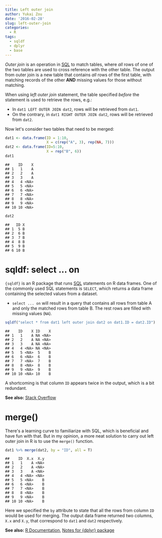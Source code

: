 ```yaml
---
title: Left outer join
author: Yukai Zou
date: '2016-02-28'
slug: left-outer-join
categories:
  - R
tags:
  - sqldf
  - dplyr
  - base
---
```




_Outer join_ is an operation in [SQL](https://www.w3schools.com/sql/) to match tables, where _all_ rows of one of the two tables are used to cross reference with the other table. The output from outer join is a new table that contains _all_ rows of the first table, with matching records of the other **AND** missing values for those without matching. 

When using _left outer join_ statement, the table specified _before_ the statement is used to retrieve the rows, e.g.:

 - In `dat1 LEFT OUTER JOIN dat2`, rows will be retrieved from `dat1`.
 - On the contrary, in `dat1 RIGHT OUTER JOIN dat2`, rows will be retrieved from `dat2`.

Now let's consider two tables that need to be merged:


```r
dat1 <- data.frame(ID = 1:10,
                   X = c(rep("A", 3), rep(NA, 7)))
dat2 <- data.frame(ID=5:10,
                   X = rep("B", 6))
dat1
```

```
##    ID    X
## 1   1    A
## 2   2    A
## 3   3    A
## 4   4 <NA>
## 5   5 <NA>
## 6   6 <NA>
## 7   7 <NA>
## 8   8 <NA>
## 9   9 <NA>
## 10 10 <NA>
```

```r
dat2
```

```
##   ID X
## 1  5 B
## 2  6 B
## 3  7 B
## 4  8 B
## 5  9 B
## 6 10 B
```

# sqldf: select ... on

`{sqldf}` is an R package that runs [SQL](https://www.w3schools.com/sql/) statements on R data frames. One of the commonly used SQL statements is `SELECT`, which returns a data frame containing the selected values from a dataset.

 - `select ... on` will result in a query that contains all rows from table A and only the matched rows from table B. The rest rows are filled with missing values (`NA`).


```r
sqldf("select * from dat1 left outer join dat2 on dat1.ID = dat2.ID")
```

```
##    ID    X ID    X
## 1   1    A NA <NA>
## 2   2    A NA <NA>
## 3   3    A NA <NA>
## 4   4 <NA> NA <NA>
## 5   5 <NA>  5    B
## 6   6 <NA>  6    B
## 7   7 <NA>  7    B
## 8   8 <NA>  8    B
## 9   9 <NA>  9    B
## 10 10 <NA> 10    B
```

A shortcoming is that column `ID` appears twice in the output, which is a bit redundant. 

**See also:** [Stack Overflow](https://stackoverflow.com/questions/16964799/how-can-i-perform-full-outer-joins-of-large-data-sets-in-r)

# merge()

There's a learning curve to familiarize with SQL, which is beneficial and have fun with that. But in my opinion, a more neat solution to carry out left outer join in R is to use the `merge()` function.


```r
dat1 %>% merge(dat2, by = "ID", all = T)
```

```
##    ID  X.x  X.y
## 1   1    A <NA>
## 2   2    A <NA>
## 3   3    A <NA>
## 4   4 <NA> <NA>
## 5   5 <NA>    B
## 6   6 <NA>    B
## 7   7 <NA>    B
## 8   8 <NA>    B
## 9   9 <NA>    B
## 10 10 <NA>    B
```
 
Here we specified the `by` attribute to state that all the rows from column `ID` would be used for merging. The output data frame returned two columns, `X.x` and `X.y`, that correspond to `dat1` and `dat2` respectively.

**See also:** [R Documentation](https://cran.r-project.org/web/packages/sqldf/sqldf.pdf), [Notes for {dplyr} package](/2016/02/13/notes-for-dplyr-package/index.html#dplyr-left-join)
